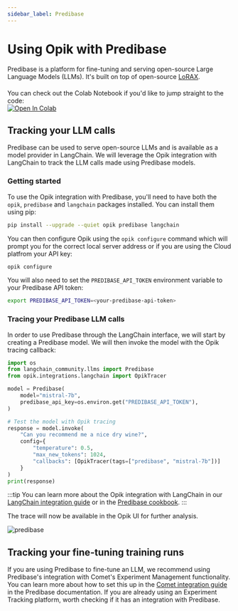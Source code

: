 ```yaml
---
sidebar_label: Predibase
---
```


# Using Opik with Predibase

Predibase is a platform for fine-tuning and serving open-source Large Language Models (LLMs). It's built on top of open-source [LoRAX](https://loraexchange.ai/).

<div style="display: flex; align-items: center; flex-wrap: wrap; margin: 20px 0;">
  <span style="margin-right: 10px;">You can check out the Colab Notebook if you'd like to jump straight to the code:</span>
  <a href="https://colab.research.google.com/github/comet-ml/opik/blob/main/apps/opik-documentation/documentation/docs/cookbook/predibase.ipynb" target="_blank" rel="noopener noreferrer">
    <img src="https://colab.research.google.com/assets/colab-badge.svg" alt="Open In Colab" style="vertical-align: middle;"/>
  </a>
</div>

## Tracking your LLM calls

Predibase can be used to serve open-source LLMs and is available as a model provider in LangChain. We will leverage the Opik integration with LangChain to track the LLM calls made using Predibase models.

### Getting started

To use the Opik integration with Predibase, you'll need to have both the `opik`, `predibase` and `langchain` packages installed. You can install them using pip:

```bash
pip install --upgrade --quiet opik predibase langchain
```

You can then configure Opik using the `opik configure` command which will prompt you for the correct local server address or if you are using the Cloud platfrom your API key:

```bash
opik configure
``` 

You will also need to set the `PREDIBASE_API_TOKEN` environment variable to your Predibase API token:

```bash
export PREDIBASE_API_TOKEN=<your-predibase-api-token>
```

### Tracing your Predibase LLM calls

In order to use Predibase through the LangChain interface, we will start by creating a Predibase model. We will then invoke the model with the Opik tracing callback:

```python
import os
from langchain_community.llms import Predibase
from opik.integrations.langchain import OpikTracer

model = Predibase(
    model="mistral-7b",
    predibase_api_key=os.environ.get("PREDIBASE_API_TOKEN"),
)

# Test the model with Opik tracing
response = model.invoke(
    "Can you recommend me a nice dry wine?",
    config={
        "temperature": 0.5,
        "max_new_tokens": 1024,
        "callbacks": [OpikTracer(tags=["predibase", "mistral-7b"])]
    }
)
print(response)
```

:::tip
You can learn more about the Opik integration with LangChain in our [LangChain integration guide](/docs/tracing/integrations/langchain.md) or in the [Predibase cookbook](/docs/cookbook/predibase.md).
:::

The trace will now be available in the Opik UI for further analysis.


![predibase](/img/tracing/predibase_opik_trace.png)

## Tracking your fine-tuning training runs

If you are using Predibase to fine-tune an LLM, we recommend using Predibase's integration with Comet's Experiment Management functionality. You can learn more about how to set this up in the [Comet integration guide](https://docs.predibase.com/user-guide/integrations/comet) in the Predibase documentation. If you are already using an Experiment Tracking platform, worth checking if it has an integration with Predibase.
